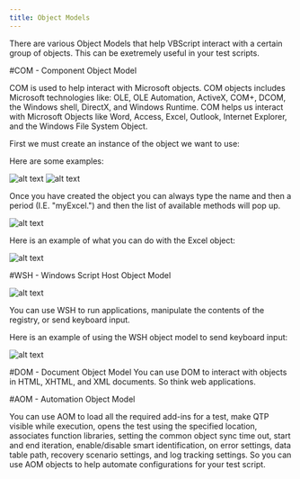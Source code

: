 ```yaml
---
title: Object Models
---
```


There are various Object Models that help VBScript interact with a certain group of objects. This can be exetremely useful in your test scripts.


#COM - Component Object Model

COM is used to help interact with Microsoft objects. COM  objects includes Microsoft technologies like: OLE, OLE Automation, ActiveX, COM+, DCOM, the Windows shell, DirectX, and Windows Runtime. COM helps us interact with Microsoft Objects like Word, Access, Excel, Outlook, Internet Explorer, and the Windows File System Object.

First we must create an instance of the object we want to use:

Here are some examples:

![alt text](https://cloud.githubusercontent.com/assets/10998057/10581159/e05a3adc-7646-11e5-9c5e-a79825b82359.PNG "EXCEL")
![alt text](https://cloud.githubusercontent.com/assets/10998057/10380818/d9121a92-6ddb-11e5-8388-8ff1453ed118.PNG "WORD")

Once you have created the object you can always type the name and then a period (I.E. "myExcel.") and then the list of available methods will pop up.

![alt text](https://cloud.githubusercontent.com/assets/10998057/10581161/e05cb370-7646-11e5-96a3-ea5547da4ae0.PNG "Methods")

Here is an example of what you can do with the Excel object:

![alt text](https://cloud.githubusercontent.com/assets/10998057/10581158/e054d3da-7646-11e5-810c-27e52e633eb4.PNG "Methods")

#WSH - Windows Script Host Object Model

![alt text](https://cloud.githubusercontent.com/assets/10998057/10581160/e05a411c-7646-11e5-97e6-5400a0f43c08.PNG "WSH")

You can use WSH to run applications, manipulate the contents of the registry, or send keyboard input.

Here is an example of using the WSH object model to send keyboard input:

![alt text](https://cloud.githubusercontent.com/assets/10998057/10581157/e048f2fe-7646-11e5-9377-3bca811df5dc.PNG "SendKeys")

#DOM - Document Object Model
You can use DOM to interact with objects in HTML, XHTML, and XML documents. So think web applications. 

#AOM - Automation Object Model

You can use AOM to load all the required add-ins for a test, make QTP visible while execution, opens the test using the specified location, associates function libraries, setting the common object sync time out, start and end iteration, enable/disable smart identification, on error settings, data table path, recovery scenario settings, and log tracking settings. So you can use AOM objects to help automate configurations for your test script. 


